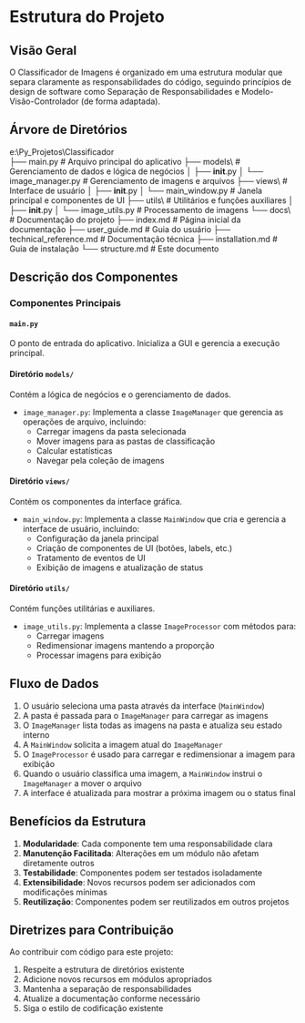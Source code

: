 # Estrutura do Projeto

## Visão Geral

O Classificador de Imagens é organizado em uma estrutura modular que separa claramente as responsabilidades do código, seguindo princípios de design de software como Separação de Responsabilidades e Modelo-Visão-Controlador (de forma adaptada).

## Árvore de Diretórios

e:\Py_Projetos\Classificador\
├── main.py                 # Arquivo principal do aplicativo
├── models\                 # Gerenciamento de dados e lógica de negócios
│   ├── __init__.py
│   └── image_manager.py    # Gerenciamento de imagens e arquivos
├── views\                  # Interface de usuário
│   ├── __init__.py
│   └── main_window.py      # Janela principal e componentes de UI
├── utils\                  # Utilitários e funções auxiliares
│   ├── __init__.py
│   └── image_utils.py      # Processamento de imagens
└── docs\                   # Documentação do projeto
    ├── index.md            # Página inicial da documentação
    ├── user_guide.md       # Guia do usuário
    ├── technical_reference.md  # Documentação técnica
    ├── installation.md     # Guia de instalação
    └── structure.md        # Este documento

## Descrição dos Componentes

### Componentes Principais

#### `main.py`

O ponto de entrada do aplicativo. Inicializa a GUI e gerencia a execução principal.

#### Diretório `models/`

Contém a lógica de negócios e o gerenciamento de dados.

- `image_manager.py`: Implementa a classe `ImageManager` que gerencia as operações de arquivo, incluindo:
  - Carregar imagens da pasta selecionada
  - Mover imagens para as pastas de classificação
  - Calcular estatísticas
  - Navegar pela coleção de imagens

#### Diretório `views/`

Contém os componentes da interface gráfica.

- `main_window.py`: Implementa a classe `MainWindow` que cria e gerencia a interface de usuário, incluindo:
  - Configuração da janela principal
  - Criação de componentes de UI (botões, labels, etc.)
  - Tratamento de eventos de UI
  - Exibição de imagens e atualização de status

#### Diretório `utils/`

Contém funções utilitárias e auxiliares.

- `image_utils.py`: Implementa a classe `ImageProcessor` com métodos para:
  - Carregar imagens
  - Redimensionar imagens mantendo a proporção
  - Processar imagens para exibição

## Fluxo de Dados

1. O usuário seleciona uma pasta através da interface (`MainWindow`)
2. A pasta é passada para o `ImageManager` para carregar as imagens
3. O `ImageManager` lista todas as imagens na pasta e atualiza seu estado interno
4. A `MainWindow` solicita a imagem atual do `ImageManager`
5. O `ImageProcessor` é usado para carregar e redimensionar a imagem para exibição
6. Quando o usuário classifica uma imagem, a `MainWindow` instrui o `ImageManager` a mover o arquivo
7. A interface é atualizada para mostrar a próxima imagem ou o status final

## Benefícios da Estrutura

1. **Modularidade**: Cada componente tem uma responsabilidade clara
2. **Manutenção Facilitada**: Alterações em um módulo não afetam diretamente outros
3. **Testabilidade**: Componentes podem ser testados isoladamente
4. **Extensibilidade**: Novos recursos podem ser adicionados com modificações mínimas
5. **Reutilização**: Componentes podem ser reutilizados em outros projetos

## Diretrizes para Contribuição

Ao contribuir com código para este projeto:

1. Respeite a estrutura de diretórios existente
2. Adicione novos recursos em módulos apropriados
3. Mantenha a separação de responsabilidades
4. Atualize a documentação conforme necessário
5. Siga o estilo de codificação existente
